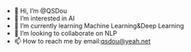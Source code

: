 - 👋 Hi, I’m @QSDou
- 👀 I’m interested in AI
- 🌱 I’m currently learning Machine Learning&Deep Learning
- 💞️ I’m looking to collaborate on NLP
- 📫 How to reach me by email:qsdou@yeah.net

<!---
QSDou/QSDou is a ✨ special ✨ repository because its `README.md` (this file) appears on your GitHub profile.
You can click the Preview link to take a look at your changes.
--->
